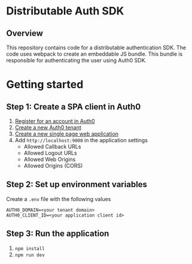 # Distributable Auth SDK

## Overview
This repository contains code for a distributable authentication SDK. The code uses webpack to create
an embeddable JS bundle. This bundle is responsible for authenticating the user using Auth0 SDK.

# Getting started

## Step 1: Create a SPA client in Auth0
1. [Register for an account in Auth0](https://auth0.com/)
2. [Create a new Auth0 tenant](https://auth0.com/docs/get-started/auth0-overview/create-tenants)
3. [Create a new single page web application](https://auth0.com/docs/get-started/auth0-overview/create-applications)
4. Add `http://localhost:9000` in the application settings
   - Allowed Callback URLs
   - Allowed Logout URLs
   - Allowed Web Origins
   - Allowed Origins (CORS)

## Step 2: Set up environment variables
Create a `.env` file with the following values
```shell
AUTH0_DOMAIN=<your tenant domain>
AUTH0_CLIENT_ID=<your application client id>
```

## Step 3: Run the application
1. `npm install`
2. `npm run dev`
